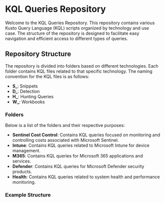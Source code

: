 # KQL Queries Repository

Welcome to the KQL Queries Repository. This repository contains various Kusto Query Language (KQL) scripts organized by technology and use case. The structure of the repository is designed to facilitate easy navigation and efficient access to different types of queries.

## Repository Structure

The repository is divided into folders based on different technologies. Each folder contains KQL files related to that specific technology. The naming convention for the KQL files is as follows:

- **S_**: Snippets
- **D_**: Detection
- **H_**: Hunting Queries
- **W_**: Workbooks

### Folders

Below is a list of the folders and their respective purposes:

- **Sentinel Cost Control**: Contains KQL queries focused on monitoring and controlling costs associated with Microsoft Sentinel.
- **Intune**: Contains KQL queries related to Microsoft Intune for device management.
- **M365**: Contains KQL queries for Microsoft 365 applications and services.
- **Defender**: Contains KQL queries for Microsoft Defender security products.
- **Health**: Contains KQL queries related to system health and performance monitoring.

### Example Structure

